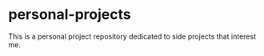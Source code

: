 # personal-projects
This is a personal project repository dedicated to side projects that interest me.

